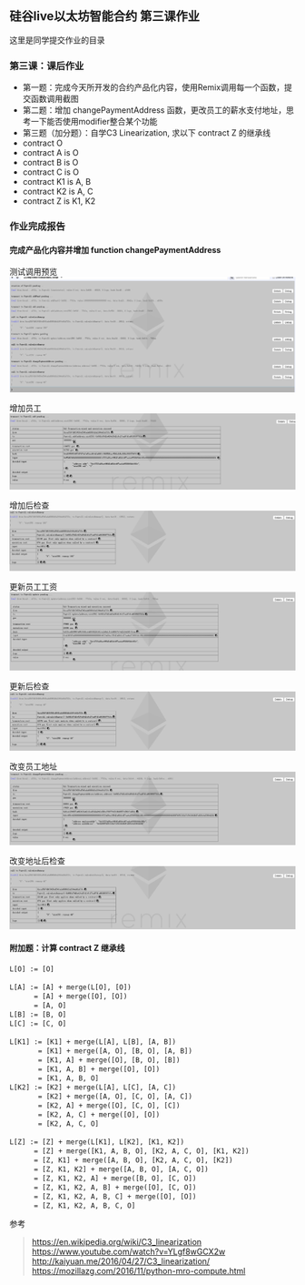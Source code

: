 ## 硅谷live以太坊智能合约 第三课作业
这里是同学提交作业的目录

### 第三课：课后作业
- 第一题：完成今天所开发的合约产品化内容，使用Remix调用每一个函数，提交函数调用截图
- 第二题：增加 changePaymentAddress 函数，更改员工的薪水支付地址，思考一下能否使用modifier整合某个功能
- 第三题（加分题）：自学C3 Linearization, 求以下 contract Z 的继承线
- contract O
- contract A is O
- contract B is O
- contract C is O
- contract K1 is A, B
- contract K2 is A, C
- contract Z is K1, K2

### 作业完成报告

#### 完成产品化内容并增加 function changePaymentAddress  

测试调用预览  
![summary](../capture/chapter3_summary.png)  

增加员工  
![add_employee](../capture/chapter3_add_employee.png)  

增加后检查  
![check_add](../capture/chapter3_check_after_add.png)  

更新员工工资  
![update_employee](../capture/chapter3_update_employee.png)  

更新后检查  
![check_update](../capture/chapter3_check_after_update.png)  

改变员工地址  
![change_payment_address](../capture/chapter3_change_address.png)  

改变地址后检查  
![check_change_payment](../capture/chapter3_check_after_change.png)  

#### 附加题：计算 contract Z 继承线

```
L[O] := [O]

L[A] := [A] + merge(L[O], [O])
      = [A] + merge([O], [O])
      = [A, O]
L[B] := [B, O]
L[C] := [C, O]

L[K1] := [K1] + merge(L[A], L[B], [A, B])
       = [K1] + merge([A, O], [B, O], [A, B])
       = [K1, A] + merge([O], [B, O], [B])
       = [K1, A, B] + merge([O], [O])
       = [K1, A, B, O]
L[K2] := [K2] + merge(L[A], L[C], [A, C])
       = [K2] + merge([A, O], [C, O], [A, C])
       = [K2, A] + merge([O], [C, O], [C])
       = [K2, A, C] + merge([O], [O])
       = [K2, A, C, O]

L[Z] := [Z] + merge(L[K1], L[K2], [K1, K2])
      = [Z] + merge([K1, A, B, O], [K2, A, C, O], [K1, K2])
      = [Z, K1] + merge([A, B, O], [K2, A, C, O], [K2])
      = [Z, K1, K2] + merge([A, B, O], [A, C, O])
      = [Z, K1, K2, A] + merge([B, O], [C, O])
      = [Z, K1, K2, A, B] + merge([O], [C, O])
      = [Z, K1, K2, A, B, C] + merge([O], [O])
      = [Z, K1, K2, A, B, C, O]
```

参考  
> https://en.wikipedia.org/wiki/C3_linearization  
> https://www.youtube.com/watch?v=YLgf8wGCX2w  
> http://kaiyuan.me/2016/04/27/C3_linearization/  
> https://mozillazg.com/2016/11/python-mro-compute.html